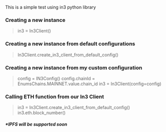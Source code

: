 This is a simple test using in3 python library

### Creating a new instance 
> in3 = In3Client()

### Creating a new instance from default configurations
> In3Client.create_in3_client_from_default_config()

### Creating a new instance from my custom configuration
> config = IN3Config()
> config.chainId = EnumsChains.MAINNET.value.chain_id
> in3 = In3Client(config=config)

### Calling ETH function from our In3 Client

> in3  = In3Client.create_in3_client_from_default_config()
> in3.eth.block_number()

##### *IPFS will be supported soon



